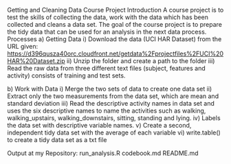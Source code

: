 Getting and Cleaning Data Course Project
Introduction
A course project is to test the skills of collecting the data, work with the data which has been collected and cleans a data set. The goal of the course project is to prepare the tidy data that can be used for an analysis in the next data process.
Processes
a)	Getting Data
i)	Download the data (UCI HAR Dataset) from the URL given: 
        https://d396qusza40orc.cloudfront.net/getdata%2Fprojectfiles%2FUCI%20HAR%20Dataset.zip
ii)	Unzip the folder and create a path to the folder
iii)	Read the raw data from three different text files (subject, features and activity) consists of training and test sets.

b)	Work with Data
i)	Merge the two sets of data to create one data set
ii)	Extract only the two measurements from the data set, which are mean and standard deviation
iii)	Read the descriptive activity names in data set and uses the six descriptive names to name the activities such as walking, walking_upstairs, walking_downstairs, sitting, standing and lying.
iv)	Labels the data set with descriptive variable names.
v)	Create a second, independent tidy data set with the average of each variable
vi)	write.table() to create a tidy data set as a txt file

Output at my Repository:
run_analysis.R 
codebook.md
README.md
